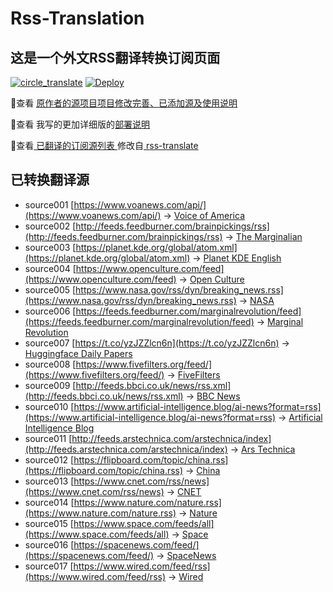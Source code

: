 #  Rss-Translation

## 这是一个外文RSS翻译转换订阅页面 

[![circle_translate](https://github.com/grovejohn/Rss-Translation/actions/workflows/circle_translate.yml/badge.svg)](https://github.com/grovejohn/Rss-Translation/actions/workflows/circle_translate.yml) [![Deploy](https://github.com/grovejohn/Rss-Translation/actions/workflows/jekyll-gh-pages.yml/badge.svg)](https://github.com/grovejohn/Rss-Translation/actions/workflows/jekyll-gh-pages.yml)

 📢查看 [原作者的源项目项目修改完善、已添加源及使用说明](https://github.com/grovejohn/Rss-Trans/tree/main/illustrate) 

 📢查看 我写的更加详细版的[部署说明](https://www.tjsky.net/tutorial/801)

 📢查看[ 已翻译的订阅源列表 ](https://grovejohn.github.io/Rss-Trans) 修改自[ rss-translate ](https://github.com/rcy1314/Rss-Translation)

## 已转换翻译源
 - source001 [https://www.voanews.com/api/](https://www.voanews.com/api/) -> [Voice of America](rss/Voice%20of%20America.xml)
 - source002 [http://feeds.feedburner.com/brainpickings/rss](http://feeds.feedburner.com/brainpickings/rss) -> [The Marginalian](rss/The%20Marginalian.xml)
 - source003 [https://planet.kde.org/global/atom.xml](https://planet.kde.org/global/atom.xml) -> [Planet KDE English](rss/Planet%20KDE%20English.xml)
 - source004 [https://www.openculture.com/feed](https://www.openculture.com/feed) -> [Open Culture](rss/Open%20Culture.xml)
 - source005 [https://www.nasa.gov/rss/dyn/breaking_news.rss](https://www.nasa.gov/rss/dyn/breaking_news.rss) -> [NASA](rss/NASA.xml)
 - source006 [https://feeds.feedburner.com/marginalrevolution/feed](https://feeds.feedburner.com/marginalrevolution/feed) -> [Marginal Revolution](rss/Marginal%20Revolution.xml)
 - source007 [https://t.co/yzJZZlcn6n](https://t.co/yzJZZlcn6n) -> [Huggingface Daily Papers](rss/Huggingface%20Daily%20Papers.xml)
 - source008 [https://www.fivefilters.org/feed/](https://www.fivefilters.org/feed/) -> [FiveFilters](rss/FiveFilters.xml)
 - source009 [http://feeds.bbci.co.uk/news/rss.xml](http://feeds.bbci.co.uk/news/rss.xml) -> [BBC News](rss/BBC%20News.xml)
 - source010 [https://www.artificial-intelligence.blog/ai-news?format=rss](https://www.artificial-intelligence.blog/ai-news?format=rss) -> [Artificial Intelligence Blog](rss/Artificial%20Intelligence%20Blog.xml)
 - source011 [http://feeds.arstechnica.com/arstechnica/index](http://feeds.arstechnica.com/arstechnica/index) -> [Ars Technica](rss/Ars%20Technica.xml)
 - source012 [https://flipboard.com/topic/china.rss](https://flipboard.com/topic/china.rss) -> [China](rss/China.xml)
 - source013 [https://www.cnet.com/rss/news](https://www.cnet.com/rss/news) -> [CNET](rss/CNET.xml)
 - source014 [https://www.nature.com/nature.rss](https://www.nature.com/nature.rss) -> [Nature](rss/Nature.xml)
 - source015 [https://www.space.com/feeds/all](https://www.space.com/feeds/all) -> [Space](rss/Space.xml)
 - source016 [https://spacenews.com/feed/](https://spacenews.com/feed/) -> [SpaceNews](rss/SpaceNews.xml)
 - source017 [https://www.wired.com/feed/rss](https://www.wired.com/feed/rss) -> [Wired](rss/Wired.xml)
